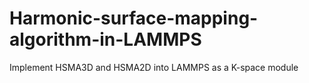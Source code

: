 # Harmonic-surface-mapping-algorithm-in-LAMMPS
Implement HSMA3D and HSMA2D into LAMMPS as a K-space module
